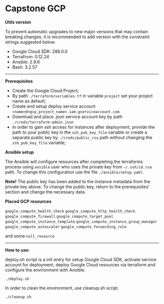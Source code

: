 # Capstone GCP

**Utils version**

To prevent automatic upgrades to new major versions that may contain breaking
changes, it is recommended to add version with the constraint strings
suggested below.

- Google Cloud SDK: 286.0.0
- Terrafrom: 0.12.24
- Ansible: 2.9.6
- Bash: 3.2.57
------------

**Prerequisites**

- Create the Google Cloud Project; 
- By path `./terraform/variables.tf` in variable `project` set your project name as default;
- Create and setup deploy service account `<name>@<gcp_project_name>.iam.gserviceaccount.com`
- Download and place .json service account key by path `./creds/terraform-admin.json`
- In order to gain ssh access for instances after deployment, provide the path to your public key 
in the `ssh_pub_key_file` variable or create a separate public key by `./creds/public_rsa` path without changing the 
`ssh_pub_key_file` variable;

**Ansible setup**

The Ansible will configure resources after completing the terraforms process 
using `ansible` user who uses the private key from `~/.ssh/id_rsa` path. To change this configuration use the file 
`./ansible/setup.yaml`.

**Note!** The public key has been added to the instance metadata from the private key above. To change the public key, return to the prerequisites' 
section  and change the necessary data.



**Placed GCP resources**

`google_compute_health_check`
`google_compute_http_health_check`
`google_compute_firewall`
`google_compute_target_pool`
`google_compute_instance_template`
`google_compute_instance_group_manager`
`google_compute_autoscaler`
`google_compute_forwarding_rule`

and some `null_resource`

------------
**How to use:**

deploy.sh script is a init entry for setup Google Cloud SDK, 
activate service account for deployment, deploy Google Cloud resources via terraform and
configure the environment with Ansible.
```
./deploy.sh
```

In order to clean the environment, use cleanup.sh script.
```
./cleanup.sh
```